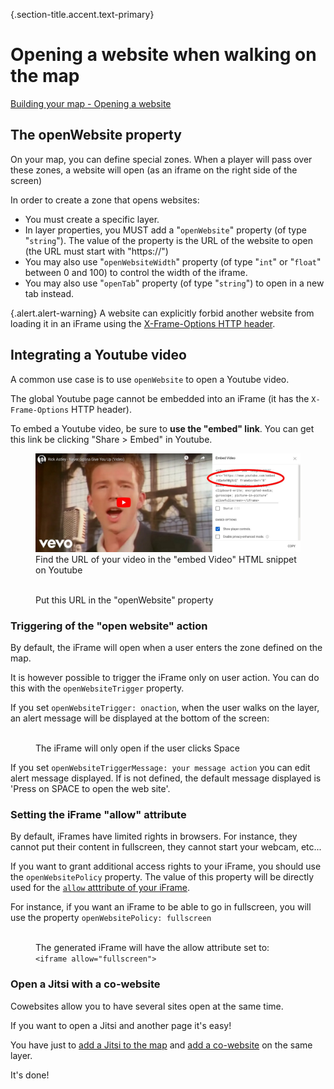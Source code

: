 {.section-title.accent.text-primary}
# Opening a website when walking on the map

[Building your map - Opening a website](https://www.youtube.com/watch?v=Me8cu5lLN3A)

## The openWebsite property

On your map, you can define special zones. When a player will pass over these zones, a website will open (as an iframe
on the right side of the screen)

In order to create a zone that opens websites:

* You must create a specific layer.
* In layer properties, you MUST add a "`openWebsite`" property (of type "`string`"). The value of the property is the URL of the website to open (the URL must start with "https://")
* You may also use "`openWebsiteWidth`" property (of type "`int`" or "`float`" between 0 and 100) to control the width of the iframe.
* You may also use "`openTab`" property (of type "`string`") to open in a new tab instead.

{.alert.alert-warning}
A website can explicitly forbid another website from loading it in an iFrame using
the [X-Frame-Options HTTP header](https://developer.mozilla.org/en-US/docs/Web/HTTP/Headers/X-Frame-Options).

## Integrating a Youtube video

A common use case is to use `openWebsite` to open a Youtube video.

The global Youtube page cannot be embedded into an iFrame (it has the `X-Frame-Options` HTTP header).

To embed a Youtube video, be sure to **use the "embed" link**. You can get this link be clicking "Share > Embed" in Youtube.

<figure class="figure">
    <img src="images/youtube.jpg" class="figure-img img-fluid rounded" alt="" />
    <figcaption class="figure-caption">Find the URL of your video in the "embed Video" HTML snippet on Youtube</figcaption>
</figure>

<figure class="figure">
    <img src="images/open_website.jpg" class="figure-img img-fluid rounded" alt="" />
    <figcaption class="figure-caption">Put this URL in the "openWebsite" property</figcaption>
</figure>

### Triggering of the "open website" action

By default, the iFrame will open when a user enters the zone defined on the map.

It is however possible to trigger the iFrame only on user action. You can do this with the `openWebsiteTrigger` property.

If you set `openWebsiteTrigger: onaction`, when the user walks on the layer, an alert message will be displayed at the bottom of the screen:

<figure class="figure">
    <img src="images/click_space_open_website.jpg" class="figure-img img-fluid rounded" alt="" />
    <figcaption class="figure-caption">The iFrame will only open if the user clicks Space</figcaption>
</figure>

If you set `openWebsiteTriggerMessage: your message action` you can edit alert message displayed. If is not defined, the default message displayed is 'Press on SPACE to open the web site'.

### Setting the iFrame "allow" attribute

By default, iFrames have limited rights in browsers. For instance, they cannot put their content in fullscreen, they cannot start your webcam, etc...

If you want to grant additional access rights to your iFrame, you should use the `openWebsitePolicy` property. The value of this property will be directly used for the [`allow` atttribute of your iFrame](https://developer.mozilla.org/en-US/docs/Web/HTTP/Feature_Policy/Using_Feature_Policy#the_iframe_allow_attribute).

For instance, if you want an iFrame to be able to go in fullscreen, you will use the property `openWebsitePolicy: fullscreen`

<figure class="figure">
    <img src="images/open_website_policy.jpg" class="figure-img img-fluid rounded" alt="" />
    <figcaption class="figure-caption">The generated iFrame will have the allow attribute set to: <code>&lt;iframe allow="fullscreen"&gt;</code></figcaption>
</figure>

### Open a Jitsi with a co-website

Cowebsites allow you to have several sites open at the same time.

If you want to open a Jitsi and another page it's easy!

You have just to [add a Jitsi to the map](meeting-rooms.md) and [add a co-website](opening-a-website.md#the-openwebsite-property) on the same layer.

It's done!
